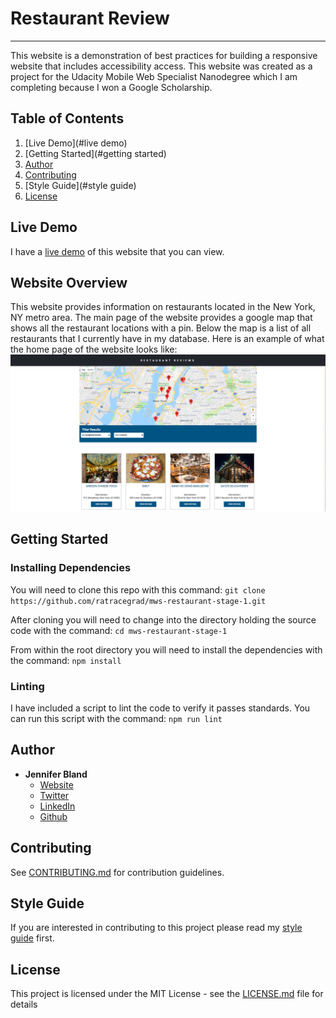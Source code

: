 # Restaurant Review
---

This website is a demonstration of best practices for building a responsive website that includes
accessibility access. This website was created as a project for the Udacity Mobile Web Specialist Nanodegree
which I am completing because I won a Google Scholarship.

## Table of Contents

1. [Live Demo](#live demo)
1. [Getting Started](#getting started)
1. [Author](#author)
1. [Contributing](#contributing)
1. [Style Guide](#style guide)
1. [License](#license)

## Live Demo
I have a [live demo](https://restaurant-reviews-jb.firebaseapp.com/) of this website that you can view.

## Website Overview
This website provides information on restaurants located in the New York, NY metro area.
The main page of the website provides a google map that shows all the restaurant locations with a pin. Below
the map is a list of all restaurants that I currently have in my database.
Here is an example of what the home page of the website looks like:
![Homepage](/screenshots/homepage.png)

## Getting Started

### Installing Dependencies

You will need to clone this repo with this command:
```git clone https://github.com/ratracegrad/mws-restaurant-stage-1.git```

After cloning you will need to change into the directory holding the source code with the command:
```cd mws-restaurant-stage-1```

From within the root directory you will need to install the dependencies with the command:
```npm install```

### Linting
I have included a script to lint the code to verify it passes standards. You can run this script with the command:
```npm run lint``` 

## Author
* **Jennifer Bland** 
    * [Website](https://www.jenniferbland.com)
    * [Twitter](https://twitter.com/ratracegrad)
    * [LinkedIn](https://www.linkedin.com/in/ratracegrad/)
    * [Github](https://github.com/ratracegrad)

## Contributing
See [CONTRIBUTING.md](CONTRIBUTING.md) for contribution guidelines.

## Style Guide
If you are interested in contributing to this project please read my [style guide](STYLE-GUIDE.md) first.

## License
This project is licensed under the MIT License - see the [LICENSE.md](LICENSE.md) file for details